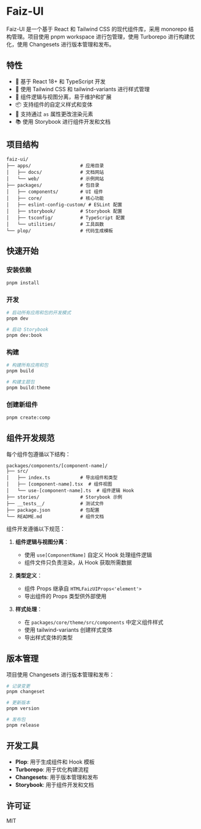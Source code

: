 # Faiz-UI

Faiz-UI 是一个基于 React 和 Tailwind CSS 的现代组件库，采用 monorepo 结构管理。项目使用 pnpm workspace 进行包管理，使用 Turborepo 进行构建优化，使用 Changesets 进行版本管理和发布。

## 特性

- 🚀 基于 React 18+ 和 TypeScript 开发
- 🎨 使用 Tailwind CSS 和 tailwind-variants 进行样式管理
- 🧩 组件逻辑与视图分离，易于维护和扩展
- 📦 支持组件的自定义样式和变体
- 🔄 支持通过 `as` 属性更改渲染元素
- 📚 使用 Storybook 进行组件开发和文档

## 项目结构

```
faiz-ui/
├── apps/                  # 应用目录
│   ├── docs/              # 文档网站
│   └── web/               # 示例网站
├── packages/              # 包目录
│   ├── components/        # UI 组件
│   ├── core/              # 核心功能
│   ├── eslint-config-custom/ # ESLint 配置
│   ├── storybook/         # Storybook 配置
│   ├── tsconfig/          # TypeScript 配置
│   └── utilities/         # 工具函数
└── plop/                  # 代码生成模板
```

## 快速开始

### 安装依赖

```bash
pnpm install
```

### 开发

```bash
# 启动所有应用和包的开发模式
pnpm dev

# 启动 Storybook
pnpm dev:book
```

### 构建

```bash
# 构建所有应用和包
pnpm build

# 构建主题包
pnpm build:theme
```

### 创建新组件

```bash
pnpm create:comp
```

## 组件开发规范

每个组件包遵循以下结构：

```
packages/components/[component-name]/
├── src/
│   ├── index.ts           # 导出组件和类型
│   ├── [component-name].tsx  # 组件视图
│   └── use-[component-name].ts  # 组件逻辑 Hook
├── stories/               # Storybook 示例
├── __tests__/             # 测试文件
├── package.json           # 包配置
└── README.md              # 组件文档
```

组件开发遵循以下规范：

1. **组件逻辑与视图分离**：

   - 使用 `use[ComponentName]` 自定义 Hook 处理组件逻辑
   - 组件文件只负责渲染，从 Hook 获取所需数据

2. **类型定义**：

   - 组件 Props 继承自 `HTMLFaizUIProps<'element'>`
   - 导出组件的 Props 类型供外部使用

3. **样式处理**：
   - 在 `packages/core/theme/src/components` 中定义组件样式
   - 使用 tailwind-variants 创建样式变体
   - 导出样式变体的类型

## 版本管理

项目使用 Changesets 进行版本管理和发布：

```bash
# 记录变更
pnpm changeset

# 更新版本
pnpm version

# 发布包
pnpm release
```

## 开发工具

- **Plop**: 用于生成组件和 Hook 模板
- **Turborepo**: 用于优化构建流程
- **Changesets**: 用于版本管理和发布
- **Storybook**: 用于组件开发和文档

## 许可证

MIT
